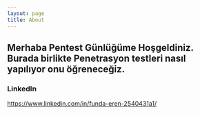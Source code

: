 ```yaml
---
layout: page
title: About
---
```


## Merhaba Pentest Günlüğüme Hoşgeldiniz. Burada birlikte Penetrasyon testleri nasıl yapılıyor onu öğreneceğiz.

### LinkedIn
https://www.linkedin.com/in/funda-eren-2540431a1/
